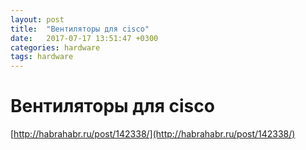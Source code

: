 ```yaml
---
layout: post
title:  "Вентиляторы для cisco"
date:   2017-07-17 13:51:47 +0300
categories: hardware
tags: hardware
---
```


# Вентиляторы для cisco
[http://habrahabr.ru/post/142338/](http://habrahabr.ru/post/142338/)